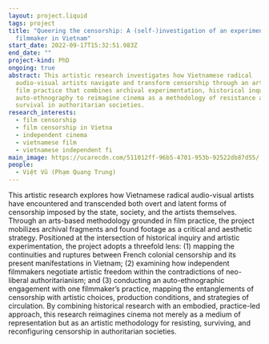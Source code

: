 ```yaml
---
layout: project.liquid
tags: project
title: "Queering the censorship: A (self-)investigation of an experimental
  filmmaker in Vietnam"
start_date: 2022-09-17T15:32:51.983Z
end_date: ""
project-kind: PhD
ongoing: true
abstract: This artistic research investigates how Vietnamese radical
  audio-visual artists navigate and transform censorship through an arts-based
  film practice that combines archival experimentation, historical inquiry, and
  auto-ethnography to reimagine cinema as a methodology of resistance and
  survival in authoritarian societies.
research_interests:
  - film censorship
  - film censorship in Vietna
  - independent cinema
  - vietnamese film
  - vietnamese independent fi
main_image: https://ucarecdn.com/511012ff-96b5-4701-953b-92522db87d55/
people:
  - Việt Vũ (Phạm Quang Trung)
---
```

This artistic research explores how Vietnamese radical audio-visual artists have encountered and transcended both overt and latent forms of censorship imposed by the state, society, and the artists themselves. Through an arts-based methodology grounded in film practice, the project mobilizes archival fragments and found footage as a critical and aesthetic strategy. Positioned at the intersection of historical inquiry and artistic experimentation, the project adopts a threefold lens: (1) mapping the continuities and ruptures between French colonial censorship and its present manifestations in Vietnam; (2) examining how independent filmmakers negotiate artistic freedom within the contradictions of neo-liberal authoritarianism; and (3) conducting an auto-ethnographic engagement with one filmmaker’s practice, mapping the entanglements of censorship with artistic choices, production conditions, and strategies of circulation. By combining historical research with an embodied, practice-led approach, this research reimagines cinema not merely as a medium of representation but as an artistic methodology for resisting, surviving, and reconfiguring censorship in authoritarian societies.